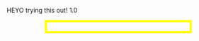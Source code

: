 <script src="//code.jquery.com/jquery.js"></script>
<style>

/* Radar css file */ 
.radar-chart .level{stroke:grey;stroke-width:.5}.radar-chart .axis line{stroke:grey;stroke-width:1}.radar-chart .axis .legend{font-family:sans-serif;font-size:10px}.radar-chart .axis .legend.top{dy:1em}.radar-chart .axis .legend.left{text-anchor:start}.radar-chart .axis .legend.middle{text-anchor:middle}.radar-chart .axis .legend.right{text-anchor:end}.radar-chart .tooltip{font-family:sans-serif;font-size:13px;transition:opacity 200ms;opacity:0}.radar-chart .tooltip.visible{opacity:1}.radar-chart .area{stroke-width:2;fill-opacity:.5}.radar-chart.focus .area{fill-opacity:.1}.radar-chart.focus .area.focused{fill-opacity:.7}.radar-chart .circle{fill-opacity:.9}.radar-chart .area,.radar-chart .circle{transition:opacity 300ms,fill-opacity 200ms;opacity:1}.radar-chart .d3-enter,.radar-chart .d3-exit{opacity:0}


.radar-chart .area {
  fill-opacity: 0.7;
}
.radar-chart.focus .area {
  fill-opacity: 0.3;
}
.radar-chart.focus .area.focused {
  fill-opacity: 0.9;
}
.area.bulbasaur, .bulbasaur .circle {
  fill: #FFD700;
  stroke: none;
}
.area.charmander, .charmander .circle {
  fill: #ADD8E6;
  stroke: none;
}


.center {
margin: auto;
width: 60%;
border: 5px solid #FFFF00;
padding: 10px;
}

</style>

HEYO trying this out! 1.0

<div class="center">
  <div class="chart-container"></div>
</div>
<script>
RadarChart.draw(".chart-container", data);
</script>


<script src="//d3js.org/d3.v3.min.js"></script>
<script src="./radar-chart.min.js"></script>

<script>
  var data = [
    {
      className: 'bulbasaur', // optional, can be used for styling
      axes: [
        {axis: "speed", value: 45},
        {axis: "defense", value: 49},
        {axis: "attack", value: 49},  
        {axis: "hp", value: 45},  
        {axis: "capture rate", value: 45},
        {axis: "sp_defense", value: 65}, 
        {axis: "sp_attack", value: 65}, 
      ]
    },
    {
      className: 'charmander',
      axes: [
        {axis: "speed", value: 65},
        {axis: "defense", value: 43},
        {axis: "attack", value: 52},  
        {axis: "hp", value: 39},  
        {axis: "capture rate", value: 45},
        {axis: "sp_defense", value: 60}, 
        {axis: "sp_attack", value: 50}, 
      ]
    }
  ];


  var chart = RadarChart.chart();
  var svg = d3.select('body').append('svg')
    .attr('width', 600)
    .attr('height', 800);

  // draw one
  svg.append('g').classed('focus', 1).datum(data).call(chart);

  // draw many radars
  // var game = svg.selectAll('g.game').data(
  //   [
  //     data,
  //     data,
  //     data,
  //     data
  //   ]
  // );
  // game.enter().append('g').classed('game', 1);
  // game
  //   .attr('transform', function(d, i) { return 'translate(150,600)'; })
  //   .call(chart);



// retrieve config
chart.config();
// all options with default values
chart.config({
  containerClass: 'radar-chart', // target with css, the default stylesheet targets .radar-chart
  w: 600,
  h: 600,
  factor: 0.95,
  factorLegend: 1,
  levels: 3,
  maxValue: 0,
  minValue: 0,
  radians: 2 * Math.PI,
  color: d3.scale.category10(), // pass a noop (function() {}) to decide color via css
  axisLine: true,
  axisText: true,
  circles: true,
  radius: 5,
  open: false,  // whether or not the last axis value should connect back to the first axis value
                // if true, consider modifying the chart opacity (see "Style with CSS" section above)
  axisJoin: function(d, i) {
    return d.className || i;
  },
  tooltipFormatValue: function(d) {
    return d;
  },
  tooltipFormatClass: function(d) {
    return d;
  },
  transitionDuration: 300
});

</script>

<!-- ## Conclusions

That's it!  If you followed along, you should now have a working interactive D3.js plot on your website so you can visualize your own graph or network data.  Thanks for reading.  Send me an email at rtylermclaughlin@gmail.com if you have any questions! 

I'd like to thank the following bloggers for their helpful posts.  Without them I'd have struggled quite a bit longer: [Andrew Mehrmann](http://dkmehrmann.github.io/blog/2016/05/01/d3.html), [Eric Bickel](https://ehbick01.github.io/2017/05/09/embedding-d3-visuals-in-rmarkdown/), and [Tyler Clavelle](https://tclavelle.github.io/blog/blogdown_github/) -->